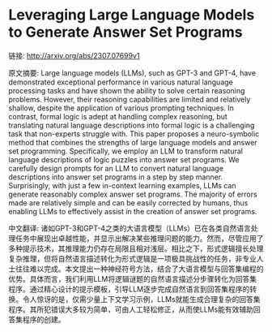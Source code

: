 # Leveraging Large Language Models to Generate Answer Set Programs

链接: http://arxiv.org/abs/2307.07699v1

原文摘要:
Large language models (LLMs), such as GPT-3 and GPT-4, have demonstrated
exceptional performance in various natural language processing tasks and have
shown the ability to solve certain reasoning problems. However, their reasoning
capabilities are limited and relatively shallow, despite the application of
various prompting techniques. In contrast, formal logic is adept at handling
complex reasoning, but translating natural language descriptions into formal
logic is a challenging task that non-experts struggle with. This paper proposes
a neuro-symbolic method that combines the strengths of large language models
and answer set programming. Specifically, we employ an LLM to transform natural
language descriptions of logic puzzles into answer set programs. We carefully
design prompts for an LLM to convert natural language descriptions into answer
set programs in a step by step manner. Surprisingly, with just a few in-context
learning examples, LLMs can generate reasonably complex answer set programs.
The majority of errors made are relatively simple and can be easily corrected
by humans, thus enabling LLMs to effectively assist in the creation of answer
set programs.

中文翻译:
诸如GPT-3和GPT-4之类的大语言模型（LLMs）已在各类自然语言处理任务中展现出卓越性能，并显示出解决某些推理问题的能力。然而，尽管应用了多种提示技术，其推理能力仍存在局限且相对浅层。相比之下，形式逻辑擅长处理复杂推理，但将自然语言描述转化为形式逻辑是一项极具挑战性的任务，非专业人士往往难以完成。本文提出一种神经符号方法，结合了大语言模型与回答集编程的优势。具体而言，我们利用LLM将逻辑谜题的自然语言描述分步骤转化为回答集程序。通过精心设计的提示模板，引导LLM逐步完成自然语言到回答集程序的转换。令人惊讶的是，仅需少量上下文学习示例，LLMs就能生成合理复杂的回答集程序。其所犯错误大多较为简单，可由人工轻松修正，从而使LLMs能有效辅助回答集程序的创建。
